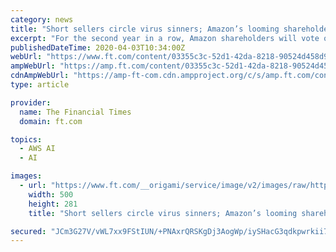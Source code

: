 ```yaml
---
category: news
title: "Short sellers circle virus sinners; Amazon’s looming shareholder battle; Businesses fight for prisoner releases"
excerpt: "For the second year in a row, Amazon shareholders will vote on the company’s facial identification technology, known as Rekognition, after the SEC rejected Amazon’s request to block the proposal."
publishedDateTime: 2020-04-03T10:34:00Z
webUrl: "https://www.ft.com/content/03355c3c-52d1-42da-8218-90524d458d93?src=rss"
ampWebUrl: "https://amp.ft.com/content/03355c3c-52d1-42da-8218-90524d458d93"
cdnAmpWebUrl: "https://amp-ft-com.cdn.ampproject.org/c/s/amp.ft.com/content/03355c3c-52d1-42da-8218-90524d458d93"
type: article

provider:
  name: The Financial Times
  domain: ft.com

topics:
  - AWS AI
  - AI

images:
  - url: "https://www.ft.com/__origami/service/image/v2/images/raw/https%3A%2F%2Fd1e00ek4ebabms.cloudfront.net%2Fproduction%2F9710438e-340f-49b5-a662-c23e1639cae0.jpg?source=google-amp&fit=scale-down&width=500"
    width: 500
    height: 281
    title: "Short sellers circle virus sinners; Amazon’s looming shareholder battle; Businesses fight for prisoner releases"

secured: "JCm3G27V/vWL7xx9FStIUN/+PNAxrQRSKgDj3AogWp/iySHacG3qdkpwrkii731X8TmX/RMFf7fuN00MVP29ELDBNA153QaYzSqlN1oW9S2+BCpbu5SwL/7o1EGTnqsHvf0GLHZbRkA7KZXNqeVCfKDdfqOfuzv8GPKgnrb+qT4CNmHjtAUYk7KI3D94RSc3gfgGd+QDVlpOSCYaJ+aEuuXyALm0qWipoL52otlSdKUG6euumrWxvH2gGAhzLrJTv4B1rgAya/URJgF3SuTeBqRz+wL62nQPneDnT4bVfWHtixSHTcvDBOUTYmkn7K5i;dQGVmpbahoRh+H/Nom4YiA=="
---
```


